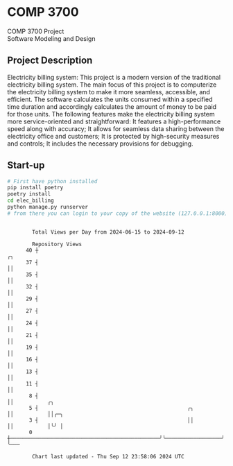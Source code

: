 # COMP 3700
COMP 3700 Project  
Software Modeling and Design
## Project Description
Electricity billing system: This project is a modern version of the traditional electricity billing system. The main focus of this project is to computerize the electricity billing system to make it more seamless, accessible, and efficient. The software calculates the units consumed within a specified time duration and accordingly calculates the amount of money to be paid for those units. The following features make the electricity billing system more service-oriented and straightforward: It features a high-performance speed along with accuracy; It allows for seamless data sharing between the electricity office and customers; It is protected by high-security measures and controls; It includes the necessary provisions for debugging.

## Start-up
```bash
# First have python installed
pip install poetry
poetry install
cd elec_billing
python manage.py runserver
# from there you can login to your copy of the website (127.0.0.1:8000), default creds are admin/admin
```

```

        Total Views per Day from 2024-06-15 to 2024-09-12

        Repository Views
      40 ┼                                                                    ╭╮
      37 ┤                                                                    ││
      35 ┤                                                                    ││
      32 ┤                                                                    ││
      29 ┤                                                                    ││
      27 ┤                                                                    ││
      24 ┤                                                                    ││
      21 ┤                                                                    ││
      19 ┤                                                                    ││
      16 ┤                                                                    ││
      13 ┤                                                                    ││
      11 ┤                                                                    ││
       8 ┤                                                                    ││           ╭╮
       5 ┤                                                ╭╮                  ││           ││╭─╮
       3 ┤                                                ││                  ││           │╰╯ │
       0 ┼────────────────────────────────────────────────╯╰──────────────────╯╰───────────╯   ╰───

        Chart last updated - Thu Sep 12 23:58:06 2024 UTC
        
```
